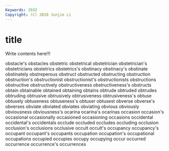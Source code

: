 ```yaml
---
Keywords: 2932
Copyright: (C) 2020 Junjie Li
---
```


# title

Write contents here!!!

obstacle's 
obstacles 
obstetric 
obstetrical 
obstetrician 
obstetrician's
obstetricians 
obstetrics 
obstetrics's 
obstinacy 
obstinacy's 
obstinate 
obstinately 
obstreperous 
obstruct 
obstructed
obstructing 
obstruction 
obstruction's 
obstructionist 
obstructionist's 
obstructionists 
obstructions 
obstructive 
obstructively 
obstructiveness
obstructiveness's 
obstructs 
obtain 
obtainable 
obtained 
obtaining 
obtains 
obtrude 
obtruded 
obtrudes
obtruding 
obtrusive 
obtrusively 
obtrusiveness 
obtrusiveness's 
obtuse 
obtusely 
obtuseness 
obtuseness's 
obtuser
obtusest 
obverse 
obverse's 
obverses 
obviate 
obviated 
obviates 
obviating 
obvious 
obviously
obviousness 
obviousness's 
ocarina 
ocarina's 
ocarinas 
occasion 
occasion's 
occasional 
occasionally 
occasioned
occasioning 
occasions 
occidental 
occidental's 
occidentals 
occlude 
occluded 
occludes 
occluding 
occlusion
occlusion's 
occlusions 
occlusive 
occult 
occult's 
occupancy 
occupancy's 
occupant 
occupant's 
occupants
occupation 
occupation's 
occupational 
occupations 
occupied 
occupies 
occupy 
occupying 
occur 
occurred
occurrence 
occurrence's 
occurrences 

